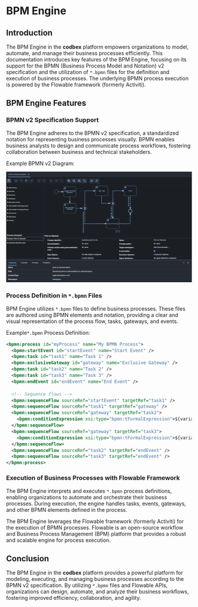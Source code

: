 # BPM Engine

## Introduction

The BPM Engine in the __codbex__ platform empowers organizations to model, automate, and manage their business processes efficiently. This documentation introduces key features of the BPM Engine, focusing on its support for the BPMN (Business Process Model and Notation) v2 specification and the utilization of `*.bpmn` files for the definition and execution of business processes. The underlying BPMN process execution is powered by the Flowable framework (formerly Activiti).

## BPM Engine Features

### BPMN v2 Specification Support

The BPM Engine adheres to the BPMN v2 specification, a standardized notation for representing business processes visually. BPMN enables business analysts to design and communicate process workflows, fostering collaboration between business and technical stakeholders.

Example BPMN v2 Diagram:

![BPMN Sample Diagram](../../images/bpmn-sample-diagram.png)

### Process Definition in `*.bpmn` Files

BPM Engine utilizes `*.bpmn` files to define business processes. These files are authored using BPMN elements and notation, providing a clear and visual representation of the process flow, tasks, gateways, and events.

Example`*.bpmn` Process Definition:

```xml
<bpmn:process id="myProcess" name="My BPMN Process">
  <bpmn:startEvent id="startEvent" name="Start Event" />
  <bpmn:task id="task1" name="Task 1" />
  <bpmn:exclusiveGateway id="gateway" name="Exclusive Gateway" />
  <bpmn:task id="task2" name="Task 2" />
  <bpmn:task id="task3" name="Task 3" />
  <bpmn:endEvent id="endEvent" name="End Event" />
  
  <!-- Sequence flows -->
  <bpmn:sequenceFlow sourceRef="startEvent" targetRef="task1" />
  <bpmn:sequenceFlow sourceRef="task1" targetRef="gateway" />
  <bpmn:sequenceFlow sourceRef="gateway" targetRef="task2">
    <bpmn:conditionExpression xsi:type="bpmn:tFormalExpression">${variable == 'condition'}</bpmn:conditionExpression>
  </bpmn:sequenceFlow>
  <bpmn:sequenceFlow sourceRef="gateway" targetRef="task3">
    <bpmn:conditionExpression xsi:type="bpmn:tFormalExpression">${variable != 'condition'}</bpmn:conditionExpression>
  </bpmn:sequenceFlow>
  <bpmn:sequenceFlow sourceRef="task2" targetRef="endEvent" />
  <bpmn:sequenceFlow sourceRef="task3" targetRef="endEvent" />
</bpmn:process>
```

### Execution of Business Processes with Flowable Framework

The BPM Engine interprets and executes `*.bpmn` process definitions, enabling organizations to automate and orchestrate their business processes. During execution, the engine handles tasks, events, gateways, and other BPMN elements defined in the process.

The BPM Engine leverages the Flowable framework (formerly Activiti) for the execution of BPMN processes. Flowable is an open-source workflow and Business Process Management (BPM) platform that provides a robust and scalable engine for process execution.

## Conclusion

The BPM Engine in the __codbex__ platform provides a powerful platform for modeling, executing, and managing business processes according to the BPMN v2 specification. By utilizing `*.bpmn` files and Flowable APIs, organizations can design, automate, and analyze their business workflows, fostering improved efficiency, collaboration, and agility.